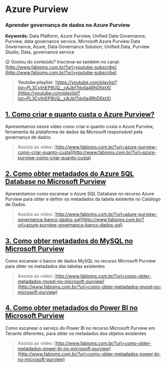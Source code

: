 # Azure Purview  
### **Aprender governança de dados no Azure Purview**  
**Keywords:** Data Platform, Azure Purview, Unified Data Governance, Purview, data governance service, Microsoft Azure Purview Data Governance, Azure, Data Governance Solution, Unified Data, Purview Studio, Data, governance service  

😉 Gostou do conteúdo? Inscreva-se também no canal: [http://www.fabioms.com.br/?url=youtube-subscribe](http://www.fabioms.com.br/?url=youtube-subscribe)

> **Youtube playlist**: [https://youtube.com/playlist?list=PL3CylihEP9UQ__cAJbf7dvIIa4RhDEktX](https://youtube.com/playlist?list=PL3CylihEP9UQ__cAJbf7dvIIa4RhDEktX)  


## [1. Como criar e quanto custa o Azure Purview?](/azure-purview-como-criar-quanto-custa.md)
Apresentamos nesse vídeo como criar e quanto custa o Azure Purview, ferramenta da plataforma de dados da Microsoft responsável pela governança de dados.
> Assista ao vídeo: [http://www.fabioms.com.br/?url=azure-purview-como-criar-quanto-custa](http://www.fabioms.com.br/?url=azure-purview-como-criar-quanto-custa)  

## [2. Como obter metadados do Azure SQL Database no Microsoft Purview](/azure-purview-governanca-banco-dados-sql.md)
Apresentamos como escanear o Azure SQL Database no recurso Azure Purview para obter e definir os metadados da tabela existente no Catálogo de Dados.
> Assista ao vídeo: [http://www.fabioms.com.br/?url=azure-purview-governanca-banco-dados-sql](http://www.fabioms.com.br/?url=azure-purview-governanca-banco-dados-sql)  

## [3. Como obter metadados do MySQL no Microsoft Purview ](/como-obter-metadados-mysql-no-microsoft-purview.md)
Como escanear o banco de dados MySQL no recurso Microsoft Purview para obter os metadados das tabelas existentes
> Assista ao vídeo: [http://www.fabioms.com.br/?url=como-obter-metadados-mysql-no-microsoft-purview](http://www.fabioms.com.br/?url=como-obter-metadados-mysql-no-microsoft-purview)  

## [4. Como obter metadados do Power BI no Microsoft Purview](/como-obter-metadados-power-bi-no-microsoft-purview.md)
Como escanear o serviço do Power BI no recurso Microsoft Purview em Tenants diferentes, para obter os metadados dos objetos existentes
> Assista ao vídeo: [http://www.fabioms.com.br/?url=como-obter-metadados-power-bi-no-microsoft-purview](http://www.fabioms.com.br/?url=como-obter-metadados-power-bi-no-microsoft-purview)  
